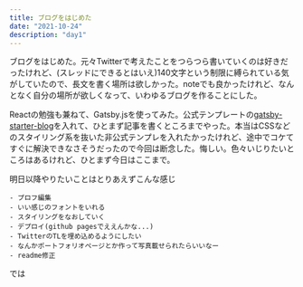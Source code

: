 ```yaml
---
title: ブログをはじめた
date: "2021-10-24"
description: "day1"
---
```


ブログをはじめた。元々Twitterで考えたことをつらつら書いていくのは好きだったけれど、(スレッドにできるとはいえ)140文字という制限に縛られている気がしていたので、長文を書く場所は欲しかった。noteでも良かったけれど、なんとなく自分の場所が欲しくなって、いわゆるブログを作ることにした。

Reactの勉強も兼ねて、Gatsby.jsを使ってみた。公式テンプレートの[gatsby-starter-blog](https://www.gatsbyjs.com/starters/gatsbyjs/gatsby-starter-blog/ "gatsby-starter-blog")を入れて、ひとまず記事を書くところまでやった。本当はCSSなどのスタイリング系を抜いた非公式テンプレを入れたかったけれど、途中でコケてすぐに解決できなさそうだったので今回は断念した。悔しい。色々いじりたいところはあるけれど、ひとまず今日はここまで。

明日以降やりたいことはとりあえずこんな感じ

    - プロフ編集
    - いい感じのフォントをいれる
    - スタイリングをなおしていく
    - デプロイ(github pagesでええんかな...)
    - TwitterのTLを埋め込めるようにしたい
    - なんかポートフォリオページとか作って写真載せられたらいいなー
    - readme修正

では